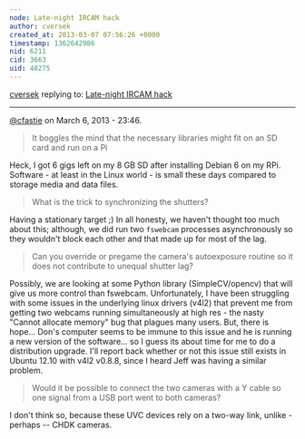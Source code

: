 ```yaml
---
node: Late-night IRCAM hack
author: cversek
created_at: 2013-03-07 07:56:26 +0000
timestamp: 1362642986
nid: 6211
cid: 3663
uid: 48275
---
```




[cversek](../profile/cversek) replying to: [Late-night IRCAM hack](../notes/donblair/3-5-2013/late-night-ircam-hack)

----
[@cfastie](/profile/cfastie) on March 6, 2013 - 23:46. 
> It boggles the mind that the necessary libraries might fit on an SD card and run on a Pi

Heck, I got 6 gigs left on my 8 GB SD after installing Debian 6 on my RPi.  Software - at least in the Linux world - is small these days compared to storage media and data files.  

> What is the trick to synchronizing the shutters?

Having a stationary target ;)  In all honesty, we haven't thought too much about this; although, we did run two ```fswebcam``` processes asynchronously so they wouldn't  block each other and that made up for most of the lag.    

> Can you override or pregame the camera's autoexposure routine so it does not contribute to unequal shutter lag?

Possibly, we are looking at some Python library (SimpleCV/opencv) that will give us more control than fswebcam. Unfortunately, I have been struggling with some issues in the underlying linux drivers (v4l2) that prevent me from getting two  webcams running simultaneously at high res - the nasty "Cannot allocate memory" bug that plagues many users.  But, there is hope... Don's computer seems to be immune to this issue and he is running a new version of the software... so I guess its about time for me to do a distribution upgrade. I'll report back whether or not this issue still exists in Ubuntu 12.10 with v4l2 v0.8.8, since I heard Jeff was having a similar problem.

> Would it be possible to connect the two cameras with a Y cable so one signal from a USB port went to both cameras?

I don't think so, because these UVC devices rely on a two-way link, unlike - perhaps -- CHDK cameras.